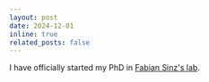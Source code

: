 ```yaml
---
layout: post
date: 2024-12-01
inline: true
related_posts: false
---
```


I have officially started my PhD in <a href="https://sinzlab.org/">Fabian Sinz's lab</a>.